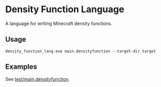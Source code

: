 # Density Function Language
A language for writing Minecraft density functions.

## Usage
```
density_function_lang.exe main.densityfunction --target-dir target
```

## Examples
See [test/main.densityfunction](example/df/main.densityfunction).
